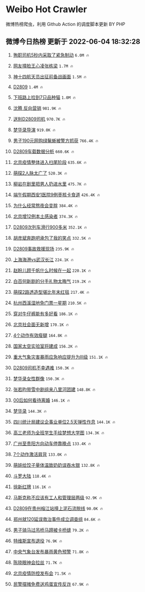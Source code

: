 # Weibo Hot Crawler 



微博热榜爬虫，利用 Github Action 的调度脚本更新 BY PHP 


## 微博今日热榜 更新于 2022-06-04 18:32:28 
1. [殉职司机5秒内采取了紧急制动](https://s.weibo.com/weibo?q=%23%E6%AE%89%E8%81%8C%E5%8F%B8%E6%9C%BA5%E7%A7%92%E5%86%85%E9%87%87%E5%8F%96%E4%BA%86%E7%B4%A7%E6%80%A5%E5%88%B6%E5%8A%A8%23&Refer=top) `6.0M 🔥` 

1. [网友撞脸王心凌张栋梁](https://s.weibo.com/weibo?q=%23%E7%BD%91%E5%8F%8B%E6%92%9E%E8%84%B8%E7%8E%8B%E5%BF%83%E5%87%8C%E5%BC%A0%E6%A0%8B%E6%A2%81%23&Refer=top) `1.7M 🔥` 

1. [神十四航天员出征前备战画面](https://s.weibo.com/weibo?q=%23%E7%A5%9E%E5%8D%81%E5%9B%9B%E8%88%AA%E5%A4%A9%E5%91%98%E5%87%BA%E5%BE%81%E5%89%8D%E5%A4%87%E6%88%98%E7%94%BB%E9%9D%A2%23&Refer=top) `1.5M 🔥` 

1. [D2809](https://s.weibo.com/weibo?q=%23D2809%23&Refer=top) `1.4M 🔥` 

1. [下班路上捡到7只品种猫](https://s.weibo.com/weibo?q=%23%E4%B8%8B%E7%8F%AD%E8%B7%AF%E4%B8%8A%E6%8D%A1%E5%88%B07%E5%8F%AA%E5%93%81%E7%A7%8D%E7%8C%AB%23&Refer=top) `1.0M 🔥` 

1. [沈腾 反向营销](https://s.weibo.com/weibo?q=%E6%B2%88%E8%85%BE%20%E5%8F%8D%E5%90%91%E8%90%A5%E9%94%80&Refer=top) `981.9K 🔥` 

1. [送别D2809司机](https://s.weibo.com/weibo?q=%23%E9%80%81%E5%88%ABD2809%E5%8F%B8%E6%9C%BA%23&Refer=top) `970.7K 🔥` 

1. [梦华录导演](https://s.weibo.com/weibo?q=%23%E6%A2%A6%E5%8D%8E%E5%BD%95%E5%AF%BC%E6%BC%94%23&Refer=top) `919.0K 🔥` 

1. [男子190元网购绿鬣蜥被警方抓获](https://s.weibo.com/weibo?q=%23%E7%94%B7%E5%AD%90190%E5%85%83%E7%BD%91%E8%B4%AD%E7%BB%BF%E9%AC%A3%E8%9C%A5%E8%A2%AB%E8%AD%A6%E6%96%B9%E6%8A%93%E8%8E%B7%23&Refer=top) `766.4K 🔥` 

1. [D2809车载数据分析](https://s.weibo.com/weibo?q=%23D2809%E8%BD%A6%E8%BD%BD%E6%95%B0%E6%8D%AE%E5%88%86%E6%9E%90%23&Refer=top) `660.6K 🔥` 

1. [北京疫情整体进入扫尾阶段](https://s.weibo.com/weibo?q=%23%E5%8C%97%E4%BA%AC%E7%96%AB%E6%83%85%E6%95%B4%E4%BD%93%E8%BF%9B%E5%85%A5%E6%89%AB%E5%B0%BE%E9%98%B6%E6%AE%B5%23&Refer=top) `635.6K 🔥` 

1. [萌探2人脉太广了](https://s.weibo.com/weibo?q=%23%E8%90%8C%E6%8E%A22%E4%BA%BA%E8%84%89%E5%A4%AA%E5%B9%BF%E4%BA%86%23&Refer=top) `520.3K 🔥` 

1. [柳岩在剧里把男人扔进水里](https://s.weibo.com/weibo?q=%23%E6%9F%B3%E5%B2%A9%E5%9C%A8%E5%89%A7%E9%87%8C%E6%8A%8A%E7%94%B7%E4%BA%BA%E6%89%94%E8%BF%9B%E6%B0%B4%E9%87%8C%23&Refer=top) `475.7K 🔥` 

1. [端午假期西安1医院9例枣核卡食道](https://s.weibo.com/weibo?q=%23%E7%AB%AF%E5%8D%88%E5%81%87%E6%9C%9F%E8%A5%BF%E5%AE%891%E5%8C%BB%E9%99%A29%E4%BE%8B%E6%9E%A3%E6%A0%B8%E5%8D%A1%E9%A3%9F%E9%81%93%23&Refer=top) `426.4K 🔥` 

1. [为什么经常熬夜会变胖](https://s.weibo.com/weibo?q=%23%E4%B8%BA%E4%BB%80%E4%B9%88%E7%BB%8F%E5%B8%B8%E7%86%AC%E5%A4%9C%E4%BC%9A%E5%8F%98%E8%83%96%23&Refer=top) `384.4K 🔥` 

1. [北京增12例本土感染者](https://s.weibo.com/weibo?q=%23%E5%8C%97%E4%BA%AC%E5%A2%9E12%E4%BE%8B%E6%9C%AC%E5%9C%9F%E6%84%9F%E6%9F%93%E8%80%85%23&Refer=top) `374.3K 🔥` 

1. [D2809次列车滑行900多米](https://s.weibo.com/weibo?q=%23D2809%E6%AC%A1%E5%88%97%E8%BD%A6%E6%BB%91%E8%A1%8C900%E5%A4%9A%E7%B1%B3%23&Refer=top) `352.1K 🔥` 

1. [胡彦斌奔跑吧承包了我的笑点](https://s.weibo.com/weibo?q=%23%E8%83%A1%E5%BD%A6%E6%96%8C%E5%A5%94%E8%B7%91%E5%90%A7%E6%89%BF%E5%8C%85%E4%BA%86%E6%88%91%E7%9A%84%E7%AC%91%E7%82%B9%23&Refer=top) `332.5K 🔥` 

1. [D2809事故救援现场](https://s.weibo.com/weibo?q=%23D2809%E4%BA%8B%E6%95%85%E6%95%91%E6%8F%B4%E7%8E%B0%E5%9C%BA%23&Refer=top) `235.9K 🔥` 

1. [上海海港vs武汉长江](https://s.weibo.com/weibo?q=%23%E4%B8%8A%E6%B5%B7%E6%B5%B7%E6%B8%AFvs%E6%AD%A6%E6%B1%89%E9%95%BF%E6%B1%9F%23&Refer=top) `224.1K 🔥` 

1. [赵盼儿顾千帆什么时候在一起](https://s.weibo.com/weibo?q=%23%E8%B5%B5%E7%9B%BC%E5%84%BF%E9%A1%BE%E5%8D%83%E5%B8%86%E4%BB%80%E4%B9%88%E6%97%B6%E5%80%99%E5%9C%A8%E4%B8%80%E8%B5%B7%23&Refer=top) `220.1K 🔥` 

1. [白百何新剧的分手礼物太晦气](https://s.weibo.com/weibo?q=%23%E7%99%BD%E7%99%BE%E4%BD%95%E6%96%B0%E5%89%A7%E7%9A%84%E5%88%86%E6%89%8B%E7%A4%BC%E7%89%A9%E5%A4%AA%E6%99%A6%E6%B0%94%23&Refer=top) `219.2K 🔥` 

1. [萌探2路透造型堪比年末红毯](https://s.weibo.com/weibo?q=%23%E8%90%8C%E6%8E%A22%E8%B7%AF%E9%80%8F%E9%80%A0%E5%9E%8B%E5%A0%AA%E6%AF%94%E5%B9%B4%E6%9C%AB%E7%BA%A2%E6%AF%AF%23&Refer=top) `217.4K 🔥` 

1. [杭州西溪湿地免门票一星期](https://s.weibo.com/weibo?q=%E6%9D%AD%E5%B7%9E%E8%A5%BF%E6%BA%AA%E6%B9%BF%E5%9C%B0%E5%85%8D%E9%97%A8%E7%A5%A8%E4%B8%80%E6%98%9F%E6%9C%9F&Refer=top) `210.5K 🔥` 

1. [穿对牛仔裤能有多好看](https://s.weibo.com/weibo?q=%23%E7%A9%BF%E5%AF%B9%E7%89%9B%E4%BB%94%E8%A3%A4%E8%83%BD%E6%9C%89%E5%A4%9A%E5%A5%BD%E7%9C%8B%23&Refer=top) `186.1K 🔥` 

1. [北京社会面无新增](https://s.weibo.com/weibo?q=%23%E5%8C%97%E4%BA%AC%E7%A4%BE%E4%BC%9A%E9%9D%A2%E6%97%A0%E6%96%B0%E5%A2%9E%23&Refer=top) `170.1K 🔥` 

1. [4个动作有效瘦腿](https://s.weibo.com/weibo?q=%234%E4%B8%AA%E5%8A%A8%E4%BD%9C%E6%9C%89%E6%95%88%E7%98%A6%E8%85%BF%23&Refer=top) `164.8K 🔥` 

1. [国家太空实验室将建成](https://s.weibo.com/weibo?q=%23%E5%9B%BD%E5%AE%B6%E5%A4%AA%E7%A9%BA%E5%AE%9E%E9%AA%8C%E5%AE%A4%E5%B0%86%E5%BB%BA%E6%88%90%23&Refer=top) `156.2K 🔥` 

1. [重大气象灾害暴雨应急响应提升为Ⅲ级](https://s.weibo.com/weibo?q=%23%E9%87%8D%E5%A4%A7%E6%B0%94%E8%B1%A1%E7%81%BE%E5%AE%B3%E6%9A%B4%E9%9B%A8%E5%BA%94%E6%80%A5%E5%93%8D%E5%BA%94%E6%8F%90%E5%8D%87%E4%B8%BA%E2%85%A2%E7%BA%A7%23&Refer=top) `151.1K 🔥` 

1. [D2809司机不幸遇难](https://s.weibo.com/weibo?q=%23D2809%E5%8F%B8%E6%9C%BA%E4%B8%8D%E5%B9%B8%E9%81%87%E9%9A%BE%23&Refer=top) `150.3K 🔥` 

1. [梦华录女性群像](https://s.weibo.com/weibo?q=%23%E6%A2%A6%E5%8D%8E%E5%BD%95%E5%A5%B3%E6%80%A7%E7%BE%A4%E5%83%8F%23&Refer=top) `150.3K 🔥` 

1. [张若昀带雪中剧组来八里河团建](https://s.weibo.com/weibo?q=%E5%BC%A0%E8%8B%A5%E6%98%80%E5%B8%A6%E9%9B%AA%E4%B8%AD%E5%89%A7%E7%BB%84%E6%9D%A5%E5%85%AB%E9%87%8C%E6%B2%B3%E5%9B%A2%E5%BB%BA&Refer=top) `148.8K 🔥` 

1. [00后如何看待离婚](https://s.weibo.com/weibo?q=%2300%E5%90%8E%E5%A6%82%E4%BD%95%E7%9C%8B%E5%BE%85%E7%A6%BB%E5%A9%9A%23&Refer=top) `146.1K 🔥` 

1. [梦华录](https://s.weibo.com/weibo?q=%23%E6%A2%A6%E5%8D%8E%E5%BD%95%23&Refer=top) `144.3K 🔥` 

1. [四川统计局建议企事业单位2.5天弹性作息](https://s.weibo.com/weibo?q=%23%E5%9B%9B%E5%B7%9D%E7%BB%9F%E8%AE%A1%E5%B1%80%E5%BB%BA%E8%AE%AE%E4%BC%81%E4%BA%8B%E4%B8%9A%E5%8D%95%E4%BD%8D2.5%E5%A4%A9%E5%BC%B9%E6%80%A7%E4%BD%9C%E6%81%AF%23&Refer=top) `144.1K 🔥` 

1. [高三老师为全班学生手绘梦想大学图](https://s.weibo.com/weibo?q=%23%E9%AB%98%E4%B8%89%E8%80%81%E5%B8%88%E4%B8%BA%E5%85%A8%E7%8F%AD%E5%AD%A6%E7%94%9F%E6%89%8B%E7%BB%98%E6%A2%A6%E6%83%B3%E5%A4%A7%E5%AD%A6%E5%9B%BE%23&Refer=top) `134.3K 🔥` 

1. [广州至贵阳方向动车停靠晚点](https://s.weibo.com/weibo?q=%23%E5%B9%BF%E5%B7%9E%E8%87%B3%E8%B4%B5%E9%98%B3%E6%96%B9%E5%90%91%E5%8A%A8%E8%BD%A6%E5%81%9C%E9%9D%A0%E6%99%9A%E7%82%B9%23&Refer=top) `133.4K 🔥` 

1. [7个动作激活肩背](https://s.weibo.com/weibo?q=%237%E4%B8%AA%E5%8A%A8%E4%BD%9C%E6%BF%80%E6%B4%BB%E8%82%A9%E8%83%8C%23&Refer=top) `133.0K 🔥` 

1. [萌娃给饺子量体温致奶奶误吞水银](https://s.weibo.com/weibo?q=%23%E8%90%8C%E5%A8%83%E7%BB%99%E9%A5%BA%E5%AD%90%E9%87%8F%E4%BD%93%E6%B8%A9%E8%87%B4%E5%A5%B6%E5%A5%B6%E8%AF%AF%E5%90%9E%E6%B0%B4%E9%93%B6%23&Refer=top) `132.8K 🔥` 

1. [斗罗大陆](https://s.weibo.com/weibo?q=%E6%96%97%E7%BD%97%E5%A4%A7%E9%99%86&Refer=top) `118.4K 🔥` 

1. [徐新红牌](https://s.weibo.com/weibo?q=%23%E5%BE%90%E6%96%B0%E7%BA%A2%E7%89%8C%23&Refer=top) `116.1K 🔥` 

1. [马斯克称不应该有工人和管理层两级](https://s.weibo.com/weibo?q=%23%E9%A9%AC%E6%96%AF%E5%85%8B%E7%A7%B0%E4%B8%8D%E5%BA%94%E8%AF%A5%E6%9C%89%E5%B7%A5%E4%BA%BA%E5%92%8C%E7%AE%A1%E7%90%86%E5%B1%82%E4%B8%A4%E7%BA%A7%23&Refer=top) `92.9K 🔥` 

1. [D2809在贵州榕江站撞上泥石流脱线](https://s.weibo.com/weibo?q=%23D2809%E5%9C%A8%E8%B4%B5%E5%B7%9E%E6%A6%95%E6%B1%9F%E7%AB%99%E6%92%9E%E4%B8%8A%E6%B3%A5%E7%9F%B3%E6%B5%81%E8%84%B1%E7%BA%BF%23&Refer=top) `90.0K 🔥` 

1. [郑州就120延误救治事件成立调查组](https://s.weibo.com/weibo?q=%23%E9%83%91%E5%B7%9E%E5%B0%B1120%E5%BB%B6%E8%AF%AF%E6%95%91%E6%B2%BB%E4%BA%8B%E4%BB%B6%E6%88%90%E7%AB%8B%E8%B0%83%E6%9F%A5%E7%BB%84%23&Refer=top) `84.6K 🔥` 

1. [男子骑马过吊桥马蹄被卡桥缝](https://s.weibo.com/weibo?q=%23%E7%94%B7%E5%AD%90%E9%AA%91%E9%A9%AC%E8%BF%87%E5%90%8A%E6%A1%A5%E9%A9%AC%E8%B9%84%E8%A2%AB%E5%8D%A1%E6%A1%A5%E7%BC%9D%23&Refer=top) `79.2K 🔥` 

1. [特维斯宣布退役](https://s.weibo.com/weibo?q=%23%E7%89%B9%E7%BB%B4%E6%96%AF%E5%AE%A3%E5%B8%83%E9%80%80%E5%BD%B9%23&Refer=top) `76.9K 🔥` 

1. [中央气象台发布暴雨黄色预警](https://s.weibo.com/weibo?q=%23%E4%B8%AD%E5%A4%AE%E6%B0%94%E8%B1%A1%E5%8F%B0%E5%8F%91%E5%B8%83%E6%9A%B4%E9%9B%A8%E9%BB%84%E8%89%B2%E9%A2%84%E8%AD%A6%23&Refer=top) `71.8K 🔥` 

1. [陈晓眼神会拉丝](https://s.weibo.com/weibo?q=%23%E9%99%88%E6%99%93%E7%9C%BC%E7%A5%9E%E4%BC%9A%E6%8B%89%E4%B8%9D%23&Refer=top) `71.7K 🔥` 

1. [北京疫情防控发布会](https://s.weibo.com/weibo?q=%23%E5%8C%97%E4%BA%AC%E7%96%AB%E6%83%85%E9%98%B2%E6%8E%A7%E5%8F%91%E5%B8%83%E4%BC%9A%23&Refer=top) `71.5K 🔥` 

1. [民警摆摊免费送鸡蛋宣传反诈](https://s.weibo.com/weibo?q=%23%E6%B0%91%E8%AD%A6%E6%91%86%E6%91%8A%E5%85%8D%E8%B4%B9%E9%80%81%E9%B8%A1%E8%9B%8B%E5%AE%A3%E4%BC%A0%E5%8F%8D%E8%AF%88%23&Refer=top) `67.9K 🔥` 

